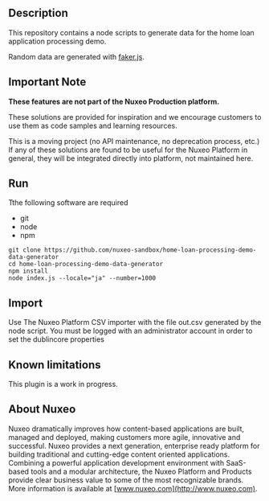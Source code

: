 ## Description
This repository contains a node scripts to generate data for the home loan application processing demo.

Random data are generated with [faker.js](https://github.com/marak/Faker.js/).

## Important Note

**These features are not part of the Nuxeo Production platform.**

These solutions are provided for inspiration and we encourage customers to use them as code samples and learning resources.

This is a moving project (no API maintenance, no deprecation process, etc.) If any of these solutions are found to be useful for the Nuxeo Platform in general, they will be integrated directly into platform, not maintained here.

## Run
Tthe following software are required
- git
- node
- npm

```
git clone https://github.com/nuxeo-sandbox/home-loan-processing-demo-data-generator
cd home-loan-processing-demo-data-generator
npm install
node index.js --locale="ja" --number=1000
```

## Import
Use The Nuxeo Platform CSV importer with the file out.csv generated by the node script. You must be logged with an administrator account in order to set the dublincore properties


## Known limitations
This plugin is a work in progress.

## About Nuxeo
Nuxeo dramatically improves how content-based applications are built, managed and deployed, making customers more agile, innovative and successful. Nuxeo provides a next generation, enterprise ready platform for building traditional and cutting-edge content oriented applications. Combining a powerful application development environment with SaaS-based tools and a modular architecture, the Nuxeo Platform and Products provide clear business value to some of the most recognizable brands. More information is available at [www.nuxeo.com](http://www.nuxeo.com).
